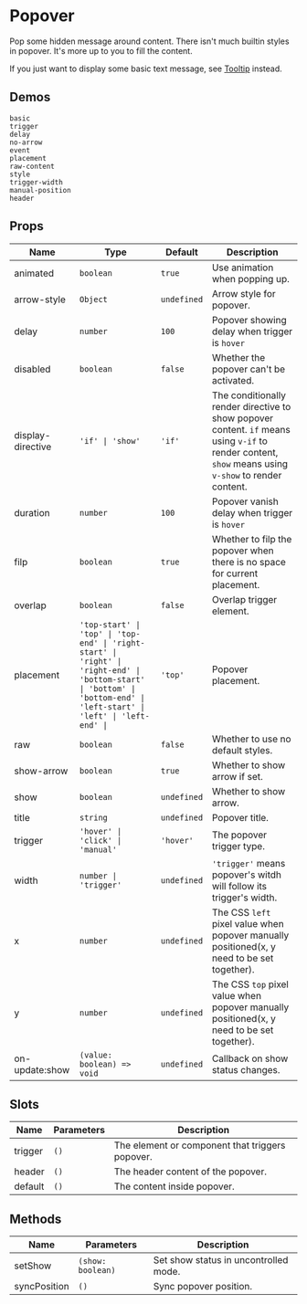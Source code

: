 # Popover

Pop some hidden message around content. There isn't much builtin styles in popover. It's more up to you to fill the content.

If you just want to display some basic text message, see [Tooltip](tooltip) instead.

## Demos

```demo
basic
trigger
delay
no-arrow
event
placement
raw-content
style
trigger-width
manual-position
header
```

## Props

| Name | Type | Default | Description |
| --- | --- | --- | --- |
| animated | `boolean` | `true` | Use animation when popping up. |
| arrow-style | `Object` | `undefined` | Arrow style for popover. |
| delay | `number` | `100` | Popover showing delay when trigger is `hover` |
| disabled | `boolean` | `false` | Whether the popover can't be activated. |
| display-directive | `'if' \| 'show'` | `'if'` | The conditionally render directive to show popover content. `if` means using `v-if` to render content, `show` means using `v-show` to render content. |
| duration | `number` | `100` | Popover vanish delay when trigger is `hover` |
| filp | `boolean` | `true` | Whether to filp the popover when there is no space for current placement. |
| overlap | `boolean` | `false` | Overlap trigger element. |
| placement | `'top-start' \| 'top' \| 'top-end' \| 'right-start' \| 'right' \| 'right-end' \| 'bottom-start' \| 'bottom' \| 'bottom-end' \| 'left-start' \| 'left' \| 'left-end' \| ` | `'top'` | Popover placement. |
| raw | `boolean` | `false` | Whether to use no default styles. |
| show-arrow | `boolean` | `true` | Whether to show arrow if set. |
| show | `boolean` | `undefined` | Whether to show arrow. |
| title | `string` | `undefined` | Popover title. |
| trigger | `'hover' \| 'click' \| 'manual'` | `'hover'` | The popover trigger type. |
| width | `number \| 'trigger'` | `undefined` | `'trigger'` means popover's witdh will follow its trigger's width. |
| x | `number` | `undefined` | The CSS `left` pixel value when popover manually positioned(x, y need to be set together). |
| y | `number` | `undefined` | The CSS `top` pixel value when popover manually positioned(x, y need to be set together). |
| on-update:show | `(value: boolean) => void` | `undefined` | Callback on show status changes. |

## Slots

| Name    | Parameters | Description                                     |
| ------- | ---------- | ----------------------------------------------- |
| trigger | `()`       | The element or component that triggers popover. |
| header  | `()`       | The header content of the popover.              |
| default | `()`       | The content inside popover.                     |

## Methods

| Name         | Parameters        | Description                           |
| ------------ | ----------------- | ------------------------------------- |
| setShow      | `(show: boolean)` | Set show status in uncontrolled mode. |
| syncPosition | `()`              | Sync popover position.                |
